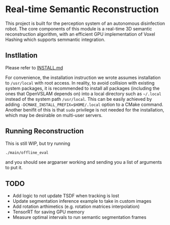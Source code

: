 # Real-time Semantic Reconstruction

This project is built for the perception system of an autonomous disinfection robot. The core
components of this module is a real-time 3D semantic reconstruction algorithm, with an efficient GPU implementation of Voxel Hashing which supports semmantic integration.

## Instllation

Please refer to [INSTALL.md](./INSTALL.md)

For convenience, the installation instruction we wrote assumes installation to `/usr/local` with root access.
In reality, to avoid collision with existing system packages, it is
recommended to install all packages (including the ones that OpenVSLAM depends on) into
a local directory such as `~/.local` instead of the system path `/usr/local`. This can
be easily achieved by adding `-DCMAKE_INSTALL_PREFIX=$HOME/.local` option to a CMake command.
Another benifit of this is that `sudo` privilege is not needed for the installation, which may be desirable on multi-user servers.

## Running Reconstruction

This is still WIP, but try running

```bash
./main/offline_eval
```

and you should see argparser working and sending you a list of arguments to put it.

## TODO

- Add logic to not update TSDF when tracking is lost
- Update segmentation inference example to take in custom images
- Add rotation arthimetics (e.g. rotation matrices interpolation)
- TensorRT for saving GPU memory
- Measure optimal intervals to run semantic segmentation frames
